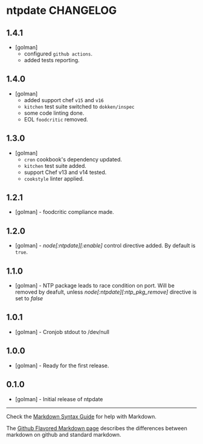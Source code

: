 ntpdate CHANGELOG
=================

1.4.1
-----
- [golman]
    - configured `github actions`.
    - added tests reporting.

1.4.0
-----
- [golman]
    - added support chef `v15` and `v16`
    - `kitchen` test suite switched to `dokken/inspec`
    - some code linting done.
    - EOL `foodcritic` removed.

1.3.0
-----
- [golman] 
  - `cron` cookbook's dependency updated.
  - `kitchen` test suite added.
  - support Chef v13 and v14 tested.
  - `cookstyle` linter applied.

1.2.1
-----
- [golman] - foodcritic compliance made.

1.2.0
-----
- [golman] - *node[:ntpdate][:enable]* control directive added. By default is `true`.  

1.1.0
-----
- [golman] - NTP package leads to race condition on port. Will be removed by deafult, unless *node[:ntpdate][:ntp\_pkg\_remove]* directive is set to *false*

1.0.1
-----
- [golman] - Cronjob stdout to /dev/null

1.0.0
-----
- [golman] - Ready for the first release.

0.1.0
-----
- [golman] - Initial release of ntpdate

- - -
Check the [Markdown Syntax Guide](http://daringfireball.net/projects/markdown/syntax) for help with Markdown.

The [Github Flavored Markdown page](http://github.github.com/github-flavored-markdown/) describes the differences between markdown on github and standard markdown.
